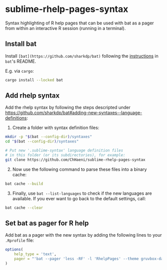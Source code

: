 # sublime-rhelp-pages-syntax
Syntax highlighting of R help pages that can be used with bat as a pager from within an interactive R session (running in a terminal).

## Install bat
Install `[bat](https://github.com/sharkdp/bat)` following the [instructions](https://github.com/sharkdp/bat#installation) in `bat`'s README.

E.g. via `cargo`:

```bash
cargo install --locked bat
```

## Add rhelp syntax
Add the rhelp syntax by following the steps descripted under https://github.com/sharkdp/bat#adding-new-syntaxes--language-definitions:

1. Create a folder with syntax definition files:

```bash
mkdir -p "$(bat --config-dir)/syntaxes"
cd "$(bat --config-dir)/syntaxes"

# Put new '.sublime-syntax' language definition files
# in this folder (or its subdirectories), for example:
git clone https://github.com/ChHaeni/sublime-rhelp-pages-syntax
```

2. Now use the following command to parse these files into a binary cache:

```bash
bat cache --build
```

3. Finally, use `bat --list-languages` to check if the new languages are available.
If you ever want to go back to the default settings, call:

```bash
bat cache --clear
```

## Set bat as pager for R help
Add bat as a pager with the new syntax by adding the following lines to your `.Rprofile` file:

```r
options(
    help_type = 'text',
    pager = "'bat --pager 'less -RF' -l 'RhelpPages' --theme gruvbox-dark --style plain'"
)
```
